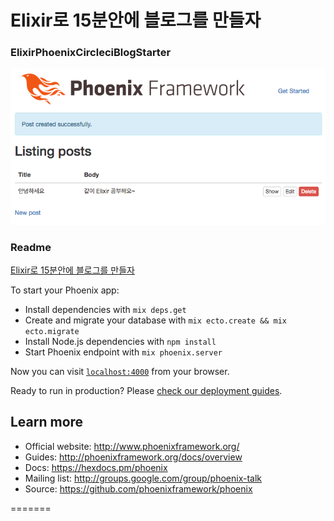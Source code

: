 # Elixir로 15분안에 블로그를 만들자  
### ElixirPhoenixCircleciBlogStarter

![Screenshot](https://github.com/ElixirStudy0730/elixir_blog_starter/blob/master/screenshot.png?raw=true)

### Readme 
[Elixir로 15분안에 블로그를 만들자](https://medium.com/@hongseungwoo/elixir%EB%A1%9C-15%EB%B6%84%EC%95%88%EC%97%90-%EB%B8%94%EB%A1%9C%EA%B7%B8%EB%A5%BC-%EB%A7%8C%EB%93%A4%EC%9E%90-435d99944f7f#.pfwlk49ut)


To start your Phoenix app:

  * Install dependencies with `mix deps.get`
  * Create and migrate your database with `mix ecto.create && mix ecto.migrate`
  * Install Node.js dependencies with `npm install`
  * Start Phoenix endpoint with `mix phoenix.server`

Now you can visit [`localhost:4000`](http://localhost:4000) from your browser.

Ready to run in production? Please [check our deployment guides](http://www.phoenixframework.org/docs/deployment).

## Learn more

  * Official website: http://www.phoenixframework.org/
  * Guides: http://phoenixframework.org/docs/overview
  * Docs: https://hexdocs.pm/phoenix
  * Mailing list: http://groups.google.com/group/phoenix-talk
  * Source: https://github.com/phoenixframework/phoenix

=======


